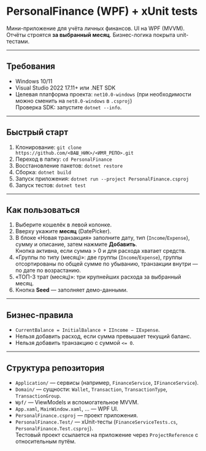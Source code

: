 # PersonalFinance (WPF) + xUnit tests

Мини-приложение для учёта личных финансов. UI на WPF (MVVM). Отчёты строятся **за выбранный месяц**. Бизнес-логика покрыта unit-тестами.

---

## Требования
- Windows 10/11  
- Visual Studio 2022 17.11+ или .NET SDK  
- Целевая платформа проекта: `net10.0-windows` (при необходимости можно сменить на `net8.0-windows` в `.csproj`)  
Проверка SDK: запустите `dotnet --info`.

---

## Быстрый старт
1) Клонирование: `git clone https://github.com/<ВАШ_НИК>/<ИМЯ_РЕПО>.git`  
2) Переход в папку: `cd PersonalFinance`  
3) Восстановление пакетов: `dotnet restore`  
4) Сборка: `dotnet build`  
5) Запуск приложения: `dotnet run --project PersonalFinance.csproj`  
6) Запуск тестов: `dotnet test`

---

## Как пользоваться
1) Выберите кошелёк в левой колонке.  
2) Вверху укажите **месяц** (DatePicker).  
3) В блоке «Новая транзакция» заполните дату, тип (`Income`/`Expense`), сумму и описание, затем нажмите **Добавить**.  
   Кнопка активна, если сумма > 0 и для расхода хватает средств.  
4) «Группы по типу (месяц)»: две группы (`Income`/`Expense`), группы отсортированы по общей сумме по убыванию, транзакции внутри — по дате по возрастанию.  
5) «ТОП-3 трат (месяц)»: три крупнейших расхода за выбранный месяц.  
6) Кнопка **Seed** — заполняет демо-данными.

---

## Бизнес-правила
- `CurrentBalance = InitialBalance + ΣIncome − ΣExpense`.  
- Нельзя добавить расход, если сумма превышает текущий баланс.  
- Нельзя добавить транзакцию с суммой `<= 0`.

---

## Структура репозитория
- `Application/` — сервисы (например, `FinanceService`, `IFinanceService`).  
- `Domain/` — сущности: `Wallet`, `Transaction`, `TransactionType`, `TransactionGroup`.  
- `Wpf/` — ViewModels и вспомогательное MVVM.  
- `App.xaml`, `MainWindow.xaml`, … — WPF UI.  
- `PersonalFinance.csproj` — проект приложения.  
- `PersonalFinance.Test/` — xUnit-тесты (`FinanceServiceTests.cs`, `PersonalFinance.Test.csproj`).  
Тестовый проект ссылается на приложение через `ProjectReference` с относительным путём.

